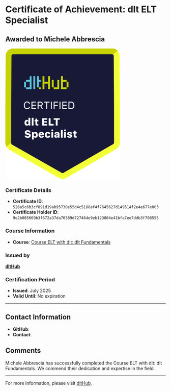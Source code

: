 
# Certificate of Achievement: dlt ELT Specialist

## Awarded to **Michele Abbrescia**

![Course Image](../badges/dlt_ELT_specialist.png)

### Certificate Details
- **Certificate ID**: `526a5c6b3cf891d19ab95730e55d4c5188af4f7645627d149514f2e4e677e003`
- **Certificate Holder ID**: `9e2b005669b3f672a37da70389d727464e9eb123804e41bfa7ee7ddb3f708555`

### Course Information
- **Course**: [Course ELT with dlt: dlt Fundamentals](https://github.com/dlt-hub/dlthub-education/tree/main/courses/dlt_fundamentals_dec_2024)

### Issued by
[**dltHub**](https://dlthub.com/) 

### Certification Period
- **Issued**: July 2025
- **Valid Until**: No expiration

---

## Contact Information
- **GitHub**: 
- **Contact**: 

## Comments
Michele Abbrescia has successfully completed the Course ELT with dlt: dlt Fundamentals. We commend their dedication and expertise in the field.

---

For more information, please visit [dltHub](https://dlthub.com/).
    